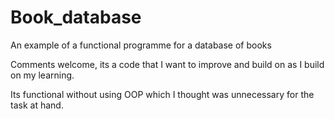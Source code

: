 # Book_database
An example of a functional programme for a database of books

Comments welcome, its a code that I want to improve and build on as I build on my learning. 

Its functional without using OOP which I thought was unnecessary for the task at hand. 
